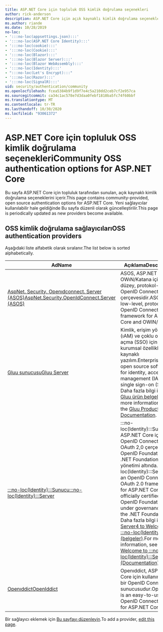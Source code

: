 ```yaml
---
title: ASP.NET Core için topluluk OSS kimlik doğrulama seçenekleri
author: rick-anderson
description: ASP.NET Core için açık kaynaklı kimlik doğrulama seçeneklerini bulun.
ms.author: riande
ms.date: 10/28/2019
no-loc:
- ':::no-loc(appsettings.json):::'
- ':::no-loc(ASP.NET Core Identity):::'
- ':::no-loc(cookie):::'
- ':::no-loc(Cookie):::'
- ':::no-loc(Blazor):::'
- ':::no-loc(Blazor Server):::'
- ':::no-loc(Blazor WebAssembly):::'
- ':::no-loc(Identity):::'
- ":::no-loc(Let's Encrypt):::"
- ':::no-loc(Razor):::'
- ':::no-loc(SignalR):::'
uid: security/authentication/community
ms.openlocfilehash: fcea5384b9f1d9f7e4c5a210dd2ceb7cf2e957ca
ms.sourcegitcommit: ca34c1ac578e7d3daa0febf1810ba5fc74f60bbf
ms.translationtype: MT
ms.contentlocale: tr-TR
ms.lasthandoff: 10/30/2020
ms.locfileid: "93061372"
---
```

# <a name="community-oss-authentication-options-for-aspnet-core"></a><span data-ttu-id="3f684-103">ASP.NET Core için topluluk OSS kimlik doğrulama seçenekleri</span><span class="sxs-lookup"><span data-stu-id="3f684-103">Community OSS authentication options for ASP.NET Core</span></span>

<span data-ttu-id="3f684-104">Bu sayfa ASP.NET Core için topluluk tarafından sunulan, açık kaynaklı kimlik doğrulama seçeneklerini içerir.</span><span class="sxs-lookup"><span data-stu-id="3f684-104">This page contains community-provided, open source authentication options for ASP.NET Core.</span></span> <span data-ttu-id="3f684-105">Yeni sağlayıcılar kullanılabilir hale geldiğinde Bu sayfa düzenli olarak güncelleştirilir.</span><span class="sxs-lookup"><span data-stu-id="3f684-105">This page is periodically updated as new providers become available.</span></span>

## <a name="oss-authentication-providers"></a><span data-ttu-id="3f684-106">OSS kimlik doğrulama sağlayıcıları</span><span class="sxs-lookup"><span data-stu-id="3f684-106">OSS authentication providers</span></span>

<span data-ttu-id="3f684-107">Aşağıdaki liste alfabetik olarak sıralanır.</span><span class="sxs-lookup"><span data-stu-id="3f684-107">The list below is sorted alphabetically.</span></span>

| <span data-ttu-id="3f684-108">Ad</span><span class="sxs-lookup"><span data-stu-id="3f684-108">Name</span></span> | <span data-ttu-id="3f684-109">Açıklama</span><span class="sxs-lookup"><span data-stu-id="3f684-109">Description</span></span> |
| ---- | ----------- |
| [<span data-ttu-id="3f684-110">AspNet. Security. Openıdconnect. Server (ASOS)</span><span class="sxs-lookup"><span data-stu-id="3f684-110">AspNet.Security.OpenIdConnect.Server (ASOS)</span></span>](https://github.com/aspnet-contrib/AspNet.Security.OpenIdConnect.Server) | <span data-ttu-id="3f684-111">ASOS, ASP.NET Core ve OWıN/Katana için düşük düzey, protokol-ilk OpenID Connect sunucu çerçevesidir.</span><span class="sxs-lookup"><span data-stu-id="3f684-111">ASOS is a low-level, protocol-first OpenID Connect server framework for ASP.NET Core and OWIN/Katana.</span></span> |
| [<span data-ttu-id="3f684-112">Gluu sunucusu</span><span class="sxs-lookup"><span data-stu-id="3f684-112">Gluu Server</span></span>](https://gluu.org/) | <span data-ttu-id="3f684-113">Kimlik, erişim yönetimi (ıAM) ve çoklu oturum açma (SSO) için kurumsal özellikli, açık kaynaklı yazılım.</span><span class="sxs-lookup"><span data-stu-id="3f684-113">Enterprise ready, open source software for identity, access management (IAM), and single sign-on (SSO).</span></span> <span data-ttu-id="3f684-114">Daha fazla bilgi için bkz. [Gluu ürün belgeleri](https://gluu.org/docs/).</span><span class="sxs-lookup"><span data-stu-id="3f684-114">For more information, see the [Gluu Product Documentation](https://gluu.org/docs/).</span></span> |
| [<span data-ttu-id="3f684-115">:::no-loc(Identity):::Sunucu</span><span class="sxs-lookup"><span data-stu-id="3f684-115">:::no-loc(Identity):::Server</span></span>](https://identityserver.io/) | <span data-ttu-id="3f684-116">:::no-loc(Identity):::Sunucu, ASP.NET Core için bir OpenID Connect ve OAuth 2,0 çerçevesidir, OpenID Foundation ve .NET Foundation yönetimi altında.</span><span class="sxs-lookup"><span data-stu-id="3f684-116">:::no-loc(Identity):::Server is an OpenID Connect and OAuth 2.0 framework for ASP.NET Core, officially certified by the OpenID Foundation and under governance of the .NET Foundation.</span></span> <span data-ttu-id="3f684-117">Daha fazla bilgi için bkz. [Server4 to Welcome :::no-loc(Identity)::: (belgeler)](https://identityserver4.readthedocs.io/en/latest/).</span><span class="sxs-lookup"><span data-stu-id="3f684-117">For more information, see [Welcome to :::no-loc(Identity):::Server4 (Documentation)](https://identityserver4.readthedocs.io/en/latest/).</span></span> |
| [<span data-ttu-id="3f684-118">Openıddict</span><span class="sxs-lookup"><span data-stu-id="3f684-118">OpenIddict</span></span>](https://github.com/openiddict/openiddict-core) | <span data-ttu-id="3f684-119">Openıddict, ASP.NET Core için kullanımı kolay bir OpenID Connect sunucusudur.</span><span class="sxs-lookup"><span data-stu-id="3f684-119">OpenIddict is an easy-to-use OpenID Connect server for ASP.NET Core.</span></span> |

<span data-ttu-id="3f684-120">Bir sağlayıcı eklemek için [Bu sayfayı düzenleyin](https://github.com/login?return_to=https%3A%2F%2Fgithub.com%2Faspnet%2FDocs%2Fedit%2Fmaster%2Faspnetcore%2Fsecurity%2Fauthentication%2Fcommunity.md).</span><span class="sxs-lookup"><span data-stu-id="3f684-120">To add a provider, [edit this page](https://github.com/login?return_to=https%3A%2F%2Fgithub.com%2Faspnet%2FDocs%2Fedit%2Fmaster%2Faspnetcore%2Fsecurity%2Fauthentication%2Fcommunity.md).</span></span>
